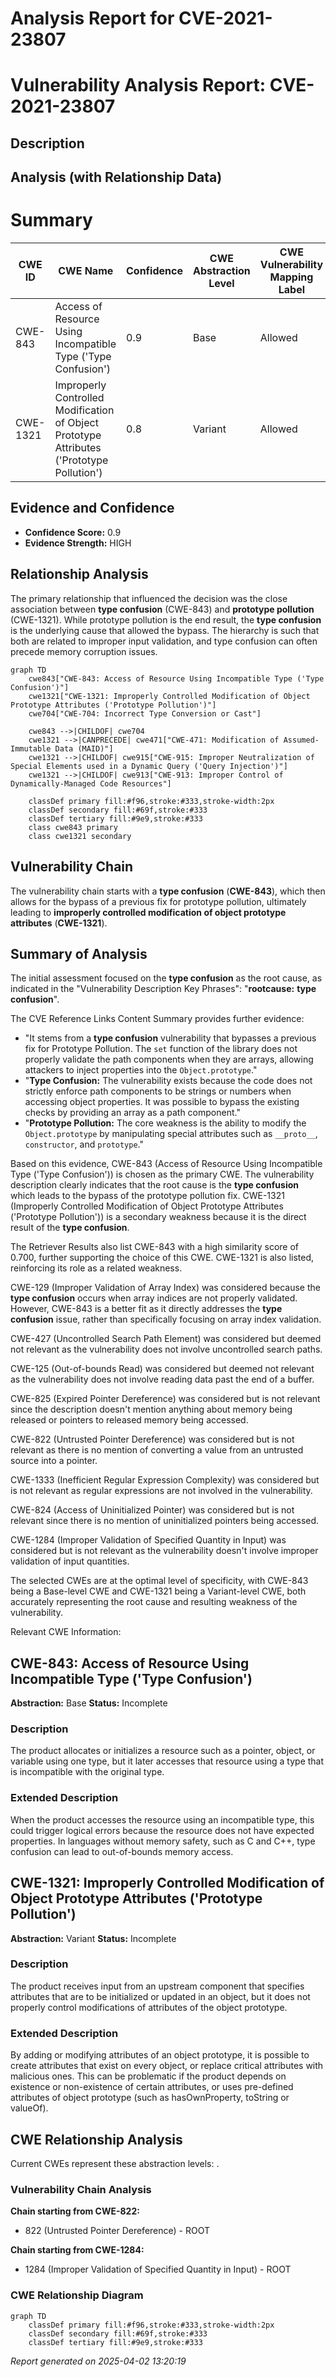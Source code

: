 # Analysis Report for CVE-2021-23807

# Vulnerability Analysis Report: CVE-2021-23807

## Description



## Analysis (with Relationship Data)

# Summary
| CWE ID | CWE Name | Confidence | CWE Abstraction Level | CWE Vulnerability Mapping Label | CWE-Vulnerability Mapping Notes |
|---|---|---|---|---|---|
| CWE-843 | Access of Resource Using Incompatible Type ('Type Confusion') | 0.9 | Base | Allowed | Primary CWE |
| CWE-1321 | Improperly Controlled Modification of Object Prototype Attributes ('Prototype Pollution') | 0.8 | Variant | Allowed | Secondary Candidate |

## Evidence and Confidence

*   **Confidence Score:** 0.9
*   **Evidence Strength:** HIGH

## Relationship Analysis
The primary relationship that influenced the decision was the close association between **type confusion** (CWE-843) and **prototype pollution** (CWE-1321). While prototype pollution is the end result, the **type confusion** is the underlying cause that allowed the bypass. The hierarchy is such that both are related to improper input validation, and type confusion can often precede memory corruption issues.

```mermaid
graph TD
    cwe843["CWE-843: Access of Resource Using Incompatible Type ('Type Confusion')"]
    cwe1321["CWE-1321: Improperly Controlled Modification of Object Prototype Attributes ('Prototype Pollution')"]
    cwe704["CWE-704: Incorrect Type Conversion or Cast"]
    
    cwe843 -->|CHILDOF| cwe704
    cwe1321 -->|CANPRECEDE| cwe471["CWE-471: Modification of Assumed-Immutable Data (MAID)"]
    cwe1321 -->|CHILDOF| cwe915["CWE-915: Improper Neutralization of Special Elements used in a Dynamic Query ('Query Injection')"]
    cwe1321 -->|CHILDOF| cwe913["CWE-913: Improper Control of Dynamically-Managed Code Resources"]
    
    classDef primary fill:#f96,stroke:#333,stroke-width:2px
    classDef secondary fill:#69f,stroke:#333
    classDef tertiary fill:#9e9,stroke:#333
    class cwe843 primary
    class cwe1321 secondary
```

## Vulnerability Chain
The vulnerability chain starts with a **type confusion** (**CWE-843**), which then allows for the bypass of a previous fix for prototype pollution, ultimately leading to **improperly controlled modification of object prototype attributes** (**CWE-1321**).

## Summary of Analysis
The initial assessment focused on the **type confusion** as the root cause, as indicated in the "Vulnerability Description Key Phrases": "**rootcause:** **type confusion**".

The CVE Reference Links Content Summary provides further evidence:
*   "It stems from a **type confusion** vulnerability that bypasses a previous fix for Prototype Pollution. The `set` function of the library does not properly validate the path components when they are arrays, allowing attackers to inject properties into the `Object.prototype`."
*   "**Type Confusion:** The vulnerability exists because the code does not strictly enforce path components to be strings or numbers when accessing object properties. It was possible to bypass the existing checks by providing an array as a path component."
*   "**Prototype Pollution:** The core weakness is the ability to modify the `Object.prototype` by manipulating special attributes such as `__proto__`, `constructor`, and `prototype`."

Based on this evidence, CWE-843 (Access of Resource Using Incompatible Type ('Type Confusion')) is chosen as the primary CWE. The vulnerability description clearly indicates that the root cause is the **type confusion** which leads to the bypass of the prototype pollution fix. CWE-1321 (Improperly Controlled Modification of Object Prototype Attributes ('Prototype Pollution')) is a secondary weakness because it is the direct result of the **type confusion**.

The Retriever Results also list CWE-843 with a high similarity score of 0.700, further supporting the choice of this CWE. CWE-1321 is also listed, reinforcing its role as a related weakness.

CWE-129 (Improper Validation of Array Index) was considered because the **type confusion** occurs when array indices are not properly validated. However, CWE-843 is a better fit as it directly addresses the **type confusion** issue, rather than specifically focusing on array index validation.

CWE-427 (Uncontrolled Search Path Element) was considered but deemed not relevant as the vulnerability does not involve uncontrolled search paths.

CWE-125 (Out-of-bounds Read) was considered but deemed not relevant as the vulnerability does not involve reading data past the end of a buffer.

CWE-825 (Expired Pointer Dereference) was considered but is not relevant since the description doesn't mention anything about memory being released or pointers to released memory being accessed.

CWE-822 (Untrusted Pointer Dereference) was considered but is not relevant as there is no mention of converting a value from an untrusted source into a pointer.

CWE-1333 (Inefficient Regular Expression Complexity) was considered but is not relevant as regular expressions are not involved in the vulnerability.

CWE-824 (Access of Uninitialized Pointer) was considered but is not relevant since there is no mention of uninitialized pointers being accessed.

CWE-1284 (Improper Validation of Specified Quantity in Input) was considered but is not relevant as the vulnerability doesn't involve improper validation of input quantities.

The selected CWEs are at the optimal level of specificity, with CWE-843 being a Base-level CWE and CWE-1321 being a Variant-level CWE, both accurately representing the root cause and resulting weakness of the vulnerability.

Relevant CWE Information:
## CWE-843: Access of Resource Using Incompatible Type ('Type Confusion')
**Abstraction:** Base
**Status:** Incomplete

### Description
The product allocates or initializes a resource such as a pointer, object, or variable using one type, but it later accesses that resource using a type that is incompatible with the original type.

### Extended Description
When the product accesses the resource using an incompatible type, this could trigger logical errors because the resource does not have expected properties. In languages without memory safety, such as C and C++, type confusion can lead to out-of-bounds memory access.

## CWE-1321: Improperly Controlled Modification of Object Prototype Attributes ('Prototype Pollution')
**Abstraction:** Variant
**Status:** Incomplete

### Description
The product receives input from an upstream component that specifies attributes that are to be initialized or updated in an object, but it does not properly control modifications of attributes of the object prototype.

### Extended Description
By adding or modifying attributes of an object prototype, it is possible to create attributes that exist on every object, or replace critical attributes with malicious ones. This can be problematic if the product depends on existence or non-existence of certain attributes, or uses pre-defined attributes of object prototype (such as hasOwnProperty, toString or valueOf).


## CWE Relationship Analysis

Current CWEs represent these abstraction levels: .


### Vulnerability Chain Analysis

**Chain starting from CWE-822:**
- 822 (Untrusted Pointer Dereference) - ROOT


**Chain starting from CWE-1284:**
- 1284 (Improper Validation of Specified Quantity in Input) - ROOT



### CWE Relationship Diagram

```mermaid
graph TD
    classDef primary fill:#f96,stroke:#333,stroke-width:2px
    classDef secondary fill:#69f,stroke:#333
    classDef tertiary fill:#9e9,stroke:#333
```



*Report generated on 2025-04-02 13:20:19*
